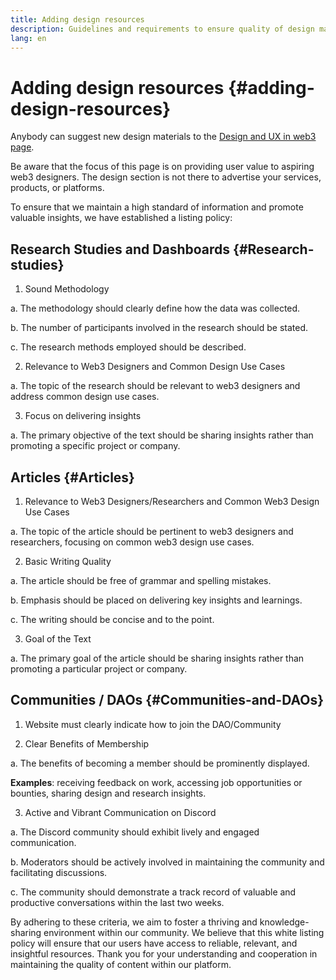 ```yaml
---
title: Adding design resources
description: Guidelines and requirements to ensure quality of design materials on Nephele.org
lang: en
---
```


# Adding design resources {#adding-design-resources}

Anybody can suggest new design materials to the [Design and UX in web3 page](/developers/docs/design-and-ux/).

Be aware that the focus of this page is on providing user value to aspiring web3 designers. The design section is not there to advertise your services, products, or platforms.

To ensure that we maintain a high standard of information and promote valuable insights, we have established a listing policy:

## Research Studies and Dashboards {#Research-studies}

1. Sound Methodology

a. The methodology should clearly define how the data was collected.

b. The number of participants involved in the research should be stated.

c. The research methods employed should be described.

2. Relevance to Web3 Designers and Common Design Use Cases

a. The topic of the research should be relevant to web3 designers and address common design use cases.

3. Focus on delivering insights

a. The primary objective of the text should be sharing insights rather than promoting a specific project or company.

## Articles {#Articles}

1. Relevance to Web3 Designers/Researchers and Common Web3 Design Use Cases

a. The topic of the article should be pertinent to web3 designers and researchers, focusing on common web3 design use cases.

2. Basic Writing Quality

a. The article should be free of grammar and spelling mistakes.

b. Emphasis should be placed on delivering key insights and learnings.

c. The writing should be concise and to the point.

3. Goal of the Text

a. The primary goal of the article should be sharing insights rather than promoting a particular project or company.

## Communities / DAOs {#Communities-and-DAOs}

1. Website must clearly indicate how to join the DAO/Community

2. Clear Benefits of Membership

a. The benefits of becoming a member should be prominently displayed.

**Examples**: receiving feedback on work, accessing job opportunities or bounties, sharing design and research insights.

3. Active and Vibrant Communication on Discord

a. The Discord community should exhibit lively and engaged communication.

b. Moderators should be actively involved in maintaining the community and facilitating discussions.

c. The community should demonstrate a track record of valuable and productive conversations within the last two weeks.

By adhering to these criteria, we aim to foster a thriving and knowledge-sharing environment within our community. We believe that this white listing policy will ensure that our users have access to reliable, relevant, and insightful resources. Thank you for your understanding and cooperation in maintaining the quality of content within our platform.
